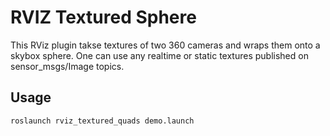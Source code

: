 # RVIZ Textured Sphere
This RViz plugin takse textures of two 360 cameras and wraps them onto a skybox sphere. One can use any realtime or static textures published on sensor_msgs/Image topics.

## Usage

    roslaunch rviz_textured_quads demo.launch


